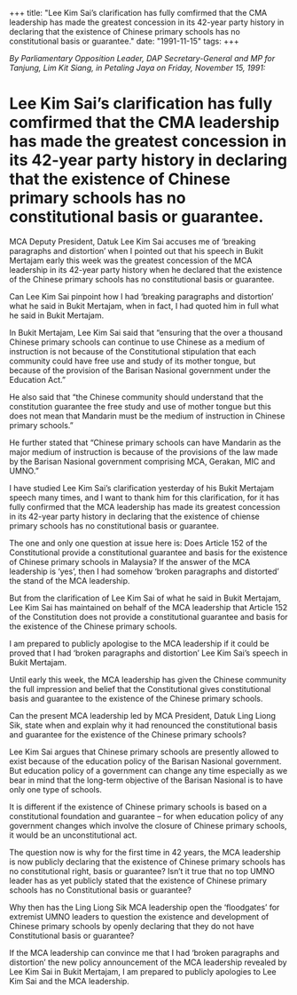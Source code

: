 +++ 
title: "Lee Kim Sai’s clarification has fully comfirmed that the CMA leadership has made the greatest concession in its 42-year party history in declaring that the existence of Chinese primary schools has no constitutional basis or guarantee."
date: "1991-11-15"
tags:
+++

_By Parliamentary Opposition Leader, DAP Secretary-General and MP for Tanjung, Lim Kit Siang, in Petaling Jaya on Friday, November 15, 1991:_

# Lee Kim Sai’s clarification has fully comfirmed that the CMA leadership has made the greatest concession in its 42-year party history in declaring that the existence of Chinese primary schools has no constitutional basis or guarantee.

MCA Deputy President, Datuk Lee Kim Sai accuses me of ‘breaking paragraphs and distortion’ when I pointed out that his speech in Bukit Mertajam early this week was the greatest concession of the MCA leadership in its 42-year party history when he declared that the existence of the Chinese primary schools has no constitutional basis or guarantee.</u>

Can Lee Kim Sai pinpoint how I had ‘breaking paragraphs and distortion’ what he said in Bukit Mertajam, when in fact, I had quoted him in full what he said in Bukit Mertajam.

In Bukit Mertajam, Lee Kim Sai said that “ensuring that the over a thousand Chinese primary schools can continue to use Chinese as a medium of instruction is not because of the Constitutional stipulation that each community could have free use and study of its mother tongue, but because of the provision of the Barisan Nasional government under the Education Act.”

He also said that “the Chinese community should understand that the constitution guarantee the free study and use of mother tongue but this does not mean that Mandarin must be the medium of instruction in Chinese primary schools.”

He further stated that “Chinese primary schools can have Mandarin as the major medium of instruction is because of the provisions of the law made by the Barisan Nasional government comprising MCA, Gerakan, MIC and UMNO.”

I have studied Lee Kim Sai’s clarification yesterday of his Bukit Mertajam speech many times, and I want to thank him for this clarification, for it has fully confirmed that the MCA leadership has made its greatest concession in its 42-year party history in declaring that the existence of chiense primary schools has no constitutional basis or guarantee.

The one and only one question at issue here is: Does Article 152 of the Constitutional provide a constitutional guarantee and basis for the existence of Chinese primary schools in Malaysia?
If the answer of the MCA leadership is ‘yes’, then I had somehow ‘broken paragraphs and distorted’ the stand of the MCA leadership.

But from the clarification of Lee Kim Sai of what he said in Bukit Mertajam, Lee Kim Sai has maintained on behalf of the MCA leadership that Article 152 of the Constitution does not provide a constitutional guarantee and basis for the existence of the Chinese primary schools.

I am prepared to publicly apologise to the MCA leadership if it could be proved that I had ‘broken paragraphs and distortion’ Lee Kim Sai’s speech in Bukit Mertajam.				

Until early this week, the MCA leadership has given the Chinese community the full impression and belief that the Constitutional gives constitutional basis and guarantee to the existence of the Chinese primary schools.

Can the present MCA leadership led by MCA President, Datuk Ling Liong Sik, state when and explain why it had renounced the constitutional basis and guarantee for the existence of the Chinese primary schools?

Lee Kim Sai argues that Chinese primary schools are presently allowed to exist because of the education policy of the Barisan Nasional government. But education policy of a government can change any time especially as we bear in mind that the long-term objective of the Barisan Nasional is to have only one type of schools.

It is different if the existence of Chinese primary schools is based on a constitutional foundation and guarantee – for when education policy of any government changes which involve the closure of Chinese primary schools, it would be an unconstitutional act.

The question now is why for the first time in 42 years, the MCA leadership is now publicly declaring that the existence of Chinese primary schools has no constitutional right, basis or guarantee?
Isn’t it true that no top UMNO leader has as yet publicly stated that the existence of Chinese primary schools has no Constitutional basis or guarantee?

Why then has the Ling Liong Sik MCA leadership open the ‘floodgates’ for extremist UMNO leaders to question the existence and development of Chinese primary schools by openly declaring that they do not have Constitutional basis or guarantee?

If the MCA leadership can convince me that I had ‘broken paragraphs and distortion’ the new policy announcement of the MCA leadership revealed by Lee Kim Sai in Bukit Mertajam, I am prepared to publicly apologies to Lee Kim Sai and the MCA leadership.
 
